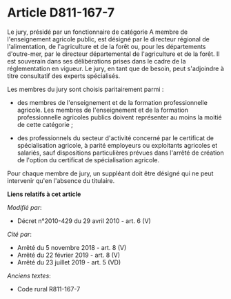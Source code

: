# Article D811-167-7

Le jury, présidé par un fonctionnaire de catégorie A membre de l'enseignement agricole public, est désigné par le
directeur régional de l'alimentation, de l'agriculture et de la forêt  ou, pour les départements d'outre-mer, par le
directeur départemental de l'agriculture et de la forêt. Il est souverain dans ses délibérations prises dans le cadre de la
réglementation en vigueur. Le jury, en tant que de besoin, peut s'adjoindre à titre consultatif des experts spécialisés. 

Les membres du jury sont choisis paritairement parmi :

- des membres de l'enseignement et de la formation professionnelle agricole. Les membres de l'enseignement et de la formation
professionnelle agricoles publics doivent représenter au moins la moitié de cette catégorie ;

- des professionnels du secteur d'activité concerné par le certificat de spécialisation agricole, à parité employeurs ou
exploitants agricoles et salariés, sauf dispositions particulières prévues dans l'arrêté de création de l'option du
certificat de spécialisation agricole. 

Pour chaque membre de jury, un suppléant doit être désigné qui ne peut intervenir qu'en l'absence du titulaire.

**Liens relatifs à cet article**

_Modifié par_:

  - Décret n°2010-429 du 29 avril 2010 - art. 6 (V)

_Cité par_:

  - Arrêté du 5 novembre 2018 - art. 8 (V)
  - Arrêté du 22 février 2019 - art. 8 (V)
  - Arrêté du 23 juillet 2019 - art. 5 (VD)

_Anciens textes_:

  - Code rural R811-167-7

